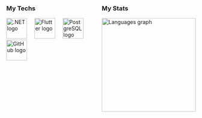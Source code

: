 <div style="display: flex; align-items: flex-start;">
  <div>
    <h3>My Techs</h3>
    <div align="left">
      <img src="https://skillicons.dev/icons?i=dotnet" height="55" alt=".NET logo" />
      <img width="12" />
      <img src="https://skillicons.dev/icons?i=flutter" height="55" alt="Flutter logo" />
      <img width="12" />
      <img src="https://skillicons.dev/icons?i=postgres" height="55" alt="PostgreSQL logo" />
      <img width="12" />
      <img src="https://skillicons.dev/icons?i=github" height="55" alt="GitHub logo" />
    </div>
  </div>
  
  <div style="margin-left: 20px;">
    <h3>My Stats</h3>
    <div align="left">
      <img src="https://github-readme-stats.vercel.app/api/top-langs?username=lucs-severino&locale=en&hide_title=false&layout=compact&card_width=420&langs_count=5&theme=gruvbox_light&hide_border=true&order=2" 
      height="250" alt="Languages graph" />
    </div>
  </div>
</div>
